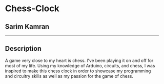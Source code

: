 # Chess-Clock
## Sarim Kamran
---

## Description
A game very close to my heart is chess. I've been playing it on and off for most of my life.
Using my knowledge of Arduino, circuits, and chess, I was inspired to make this chess clock in order to showcase my programming and circuitry skills 
as well as my passion for the game of chess.

